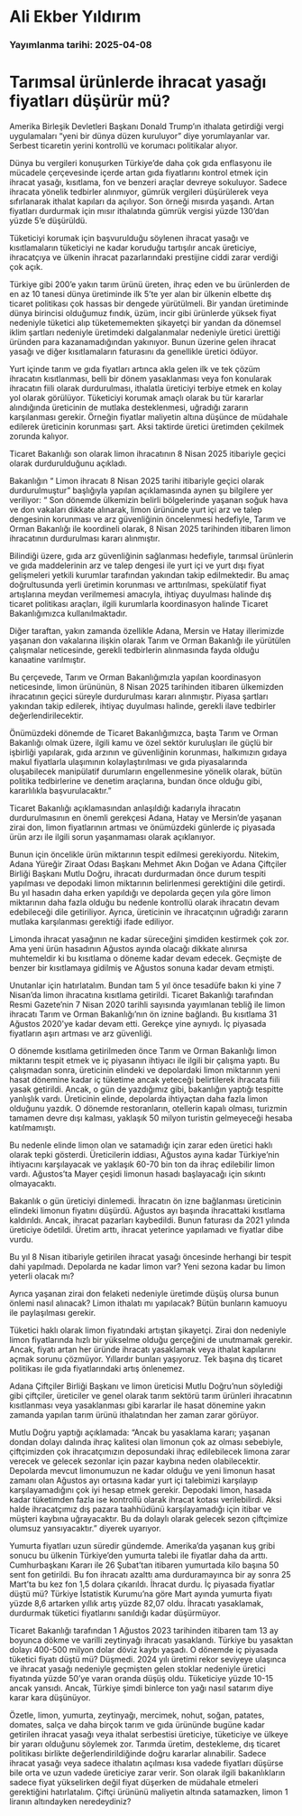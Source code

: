# Ali Ekber Yıldırım

### Yayımlanma tarihi: 2025-04-08

# Tarımsal ürünlerde ihracat yasağı fiyatları düşürür mü?

Amerika Birleşik Devletleri Başkanı Donald Trump’ın ithalata getirdiği vergi uygulamaları “yeni bir dünya düzen kuruluyor” diye yorumlayanlar var. Serbest ticaretin yerini kontrollü ve korumacı politikalar alıyor.

Dünya bu vergileri konuşurken Türkiye’de daha çok gıda enflasyonu ile mücadele çerçevesinde içerde artan gıda fiyatlarını kontrol etmek için ihracat yasağı, kısıtlama, fon ve benzeri araçlar devreye sokuluyor. Sadece ihracata yönelik tedbirler alınmıyor, gümrük vergileri düşürülerek veya sıfırlanarak ithalat kapıları da açılıyor. Son örneği mısırda yaşandı. Artan fiyatları durdurmak için mısır ithalatında gümrük vergisi yüzde 130’dan yüzde 5’e düşürüldü.

Tüketiciyi korumak için başvurulduğu söylenen ihracat yasağı ve kısıtlamaların tüketiciyi ne kadar koruduğu tartışılır ancak üreticiye, ihracatçıya ve ülkenin ihracat pazarlarındaki prestijine ciddi zarar verdiği çok açık.

Türkiye gibi 200’e yakın tarım ürünü üreten, ihraç eden ve bu ürünlerden de en az 10 tanesi dünya üretiminde ilk 5’te yer alan bir ülkenin elbette dış ticaret politikası çok hassas bir dengede yürütülmeli. Bir yandan üretiminde dünya birincisi olduğumuz fındık, üzüm, incir gibi ürünlerde yüksek fiyat nedeniyle tüketici alıp tüketememekten şikayetçi bir yandan da dönemsel iklim şartları nedeniyle üretimdeki dalgalanmalar nedeniyle üretici ürettiği üründen para kazanamadığından yakınıyor. Bunun üzerine gelen ihracat yasağı ve diğer kısıtlamaların faturasını da genellikle üretici ödüyor.

Yurt içinde tarım ve gıda fiyatları artınca akla gelen ilk ve tek çözüm ihracatın kısıtlanması, belli bir dönem yasaklanması veya fon konularak ihracatın fiili olarak durdurulması, ithalatla üreticiyi terbiye etmek en kolay yol olarak görülüyor. Tüketiciyi korumak amaçlı olarak bu tür kararlar alındığında üreticinin de mutlaka desteklenmesi, uğradığı zararın karşılanması gerekir. Örneğin fiyatlar maliyetin altına düşünce de müdahale edilerek üreticinin korunması şart. Aksi taktirde üretici üretimden çekilmek zorunda kalıyor.

Ticaret Bakanlığı son olarak limon ihracatının 8 Nisan 2025 itibariyle geçici olarak durdurulduğunu açıkladı.

Bakanlığın “ Limon ihracatı 8 Nisan 2025 tarihi itibariyle geçici olarak durdurulmuştur” başlığıyla yapılan açıklamasında aynen şu bilgilere yer veriliyor: “ Son dönemde ülkemizin belirli bölgelerinde yaşanan soğuk hava ve don vakaları dikkate alınarak, limon ürününde yurt içi arz ve talep dengesinin korunması ve arz güvenliğinin öncelenmesi hedefiyle, Tarım ve Orman Bakanlığı ile koordineli olarak, 8 Nisan 2025 tarihinden itibaren limon ihracatının durdurulması kararı alınmıştır.

Bilindiği üzere, gıda arz güvenliğinin sağlanması hedefiyle, tarımsal ürünlerin ve gıda maddelerinin arz ve talep dengesi ile yurt içi ve yurt dışı fiyat gelişmeleri yetkili kurumlar tarafından yakından takip edilmektedir. Bu amaç doğrultusunda yerli üretimin korunması ve arttırılması, spekülatif fiyat artışlarına meydan verilmemesi amacıyla, ihtiyaç duyulması halinde dış ticaret politikası araçları, ilgili kurumlarla koordinasyon halinde Ticaret Bakanlığımızca kullanılmaktadır.

Diğer taraftan, yakın zamanda özellikle Adana, Mersin ve Hatay illerimizde yaşanan don vakalarına ilişkin olarak Tarım ve Orman Bakanlığı ile yürütülen çalışmalar neticesinde, gerekli tedbirlerin alınmasında fayda olduğu kanaatine varılmıştır.

Bu çerçevede, Tarım ve Orman Bakanlığımızla yapılan koordinasyon neticesinde, limon ürününün, 8 Nisan 2025 tarihinden itibaren ülkemizden ihracatının geçici süreyle durdurulması kararı alınmıştır. Piyasa şartları yakından takip edilerek, ihtiyaç duyulması halinde, gerekli ilave tedbirler değerlendirilecektir.

Önümüzdeki dönemde de Ticaret Bakanlığımızca, başta Tarım ve Orman Bakanlığı olmak üzere, ilgili kamu ve özel sektör kuruluşları ile güçlü bir işbirliği yapılarak, gıda arzının ve güvenliğinin korunması, halkımızın gıdaya makul fiyatlarla ulaşımının kolaylaştırılması ve gıda piyasalarında oluşabilecek manipülatif durumların engellenmesine yönelik olarak, bütün politika tedbirlerine ve denetim araçlarına, bundan önce olduğu gibi, kararlılıkla başvurulacaktır.”

Ticaret Bakanlığı açıklamasından anlaşıldığı kadarıyla ihracatın durdurulmasının en önemli gerekçesi Adana, Hatay ve Mersin’de yaşanan zirai don, limon fiyatlarının artması ve önümüzdeki günlerde iç piyasada ürün arzı ile ilgili sorun yaşanmaması olarak açıklanıyor.

Bunun için öncelikle ürün miktarının tespit edilmesi gerekiyordu. Nitekim, Adana Yüreğir Ziraat Odası Başkanı Mehmet Akın Doğan ve Adana Çiftçiler Birliği Başkanı Mutlu Doğru, ihracatı durdurmadan önce durum tespiti yapılması ve depodaki limon miktarının belirlenmesi gerektiğini dile getirdi. Bu yıl hasadın daha erken yapıldığı ve depolarda geçen yıla göre limon miktarının daha fazla olduğu bu nedenle kontrollü olarak ihracatın devam edebileceği dile getiriliyor. Ayrıca, üreticinin ve ihracatçının uğradığı zararın mutlaka karşılanması gerektiği ifade ediliyor.

Limonda ihracat yasağının ne kadar süreceğini şimdiden kestirmek çok zor. Ama yeni ürün hasadının Ağustos ayında olacağı dikkate alınırsa muhtemeldir ki bu kısıtlama o döneme kadar devam edecek. Geçmişte de benzer bir kısıtlamaya gidilmiş ve Ağustos sonuna kadar devam etmişti.

Unutanlar için hatırlatalım. Bundan tam 5 yıl önce tesadüfe bakın ki yine 7 Nisan’da limon ihracatına kısıtlama getirildi. Ticaret Bakanlığı tarafından Resmi Gazete’nin 7 Nisan 2020 tarihli sayısında yayımlanan tebliğ ile limon ihracatı Tarım ve Orman Bakanlığı’nın ön iznine bağlandı. Bu kısıtlama 31 Ağustos 2020'ye kadar devam etti. Gerekçe yine aynıydı. İç piyasada fiyatların aşırı artması ve arz güvenliği.

O dönemde kısıtlama getirilmeden önce Tarım ve Orman Bakanlığı limon miktarını tespit etmek ve iç piyasanın ihtiyacı ile ilgili bir çalışma yaptı. Bu çalışmadan sonra, üreticinin elindeki ve depolardaki limon miktarının yeni hasat dönemine kadar iç tüketime ancak yeteceği belirtilerek ihracata fiili yasak getirildi. Ancak, o gün de yazdığımız gibi, bakanlığın yaptığı tespitte yanlışlık vardı. Üreticinin elinde, depolarda ihtiyaçtan daha fazla limon olduğunu yazdık. O dönemde restoranların, otellerin kapalı olması, turizmin tamamen devre dışı kalması, yaklaşık 50 milyon turistin gelmeyeceği hesaba katılmamıştı.

Bu nedenle elinde limon olan ve satamadığı için zarar eden üretici haklı olarak tepki gösterdi. Üreticilerin iddiası, Ağustos ayına kadar Türkiye’nin ihtiyacını karşılayacak ve yaklaşık 60-70 bin ton da ihraç edilebilir limon vardı. Ağustos’ta Mayer çeşidi limonun hasadı başlayacağı için sıkıntı olmayacaktı.

Bakanlık o gün üreticiyi dinlemedi. İhracatın ön izne bağlanması üreticinin elindeki limonun fiyatını düşürdü. Ağustos ayı başında ihracattaki kısıtlama kaldırıldı. Ancak, ihracat pazarları kaybedildi. Bunun faturası da 2021 yılında üreticiye ödetildi. Üretim arttı, ihracat yeterince yapılamadı ve fiyatlar dibe vurdu.

Bu yıl 8 Nisan itibariyle getirilen ihracat yasağı öncesinde herhangi bir tespit dahi yapılmadı. Depolarda ne kadar limon var? Yeni sezona kadar bu limon yeterli olacak mı?

Ayrıca yaşanan zirai don felaketi nedeniyle üretimde düşüş olursa bunun önlemi nasıl alınacak? Limon ithalatı mı yapılacak? Bütün bunların kamuoyu ile paylaşılması gerekir.

Tüketici haklı olarak limon fiyatındaki artıştan şikayetçi. Zirai don nedeniyle limon fiyatlarında hızlı bir yükselme olduğu gerçeğini de unutmamak gerekir. Ancak, fiyatı artan her üründe ihracatı yasaklamak veya ithalat kapılarını açmak sorunu çözmüyor. Yıllardır bunları yaşıyoruz. Tek başına dış ticaret politikası ile gıda fiyatlarındaki artış önlenemez.

Adana Çiftçiler Birliği Başkanı ve limon üreticisi Mutlu Doğru’nun söylediği gibi çiftçiler, üreticiler ve genel olarak tarım sektörü tarım ürünleri ihracatının kısıtlanması veya yasaklanması gibi kararlar ile hasat dönemine yakın zamanda yapılan tarım ürünü ithalatından her zaman zarar görüyor.

Mutlu Doğru yaptığı açıklamada: “Ancak bu yasaklama kararı; yaşanan dondan dolayı dalında ihraç kalitesi olan limonun çok az olması sebebiyle,  çiftçimizden çok ihracatçımızın deposundaki ihraç edilebilecek limona zarar verecek ve gelecek sezonlar için pazar kaybına neden olabilecektir. Depolarda mevcut limonumuzun ne kadar olduğu ve yeni limonun hasat zamanı olan Ağustos ayı ortasına kadar yurt içi talebimizi karşılayıp karşılayamadığını çok iyi hesap etmek gerekir. Depodaki limon, hasada kadar tüketimden fazla ise kontrollü olarak ihracat kotası verilebilirdi. Aksi halde ihracatçımız dış pazara taahhüdünü karşılayamadığı için itibar ve müşteri kaybına uğrayacaktır. Bu da dolaylı olarak gelecek sezon çiftçimize olumsuz yansıyacaktır.” diyerek uyarıyor.

Yumurta fiyatları uzun süredir gündemde. Amerika’da yaşanan kuş gribi sonucu bu ülkenin Türkiye’den yumurta talebi ile fiyatlar daha da arttı. Cumhurbaşkanı Kararı ile 26 Şubat’tan itibaren yumurtada kilo başına 50 sent fon getirildi. Bu fon ihracatı azalttı ama durduramayınca bir ay sonra 25 Mart’ta bu kez fon 1,5 dolara çıkarıldı. İhracat durdu. İç piyasada fiyatlar düştü mü? Türkiye İstatistik Kurumu’na göre Mart ayında yumurta fiyatı yüzde 8,6 artarken yıllık artış yüzde 82,07 oldu. İhracatı yasaklamak, durdurmak tüketici fiyatlarını sanıldığı kadar düşürmüyor.

Ticaret Bakanlığı tarafından 1 Ağustos 2023 tarihinden itibaren tam 13 ay boyunca dökme ve varilli zeytinyağı ihracatı yasaklandı. Türkiye bu yasaktan dolayı 400-500 milyon dolar döviz kaybı yaşadı. O dönemde iç piyasada tüketici fiyatı düştü mü? Düşmedi. 2024 yılı üretimi rekor seviyeye ulaşınca ve ihracat yasağı nedeniyle geçmişten gelen stoklar nedeniyle üretici fiyatında yüzde 50’ye varan oranda düşüş oldu. Tüketiciye yüzde 10-15 ancak yansıdı. Ancak, Türkiye şimdi binlerce ton yağı nasıl satarım diye karar kara düşünüyor.

Özetle, limon, yumurta, zeytinyağı, mercimek, nohut, soğan, patates, domates, salça ve daha birçok tarım ve gıda ürününde bugüne kadar getirilen ihracat yasağı veya ithalat serbestisi üreticiye, tüketiciye ve ülkeye bir yararı olduğunu söylemek zor. Tarımda üretim, destekleme, dış ticaret politikası birlikte değerlendirildiğinde doğru kararlar alınabilir. Sadece ihracat yasağı veya sadece ithalatın açılması kısa vadede fiyatları düşürse bile orta ve uzun vadede üreticiye zarar verir. Son olarak ilgili bakanlıkların sadece fiyat yükselirken değil fiyat düşerken de müdahale etmeleri gerektiğini hatırlatalım. Çiftçi ürününü maliyetin altında satamazken, limon 1 liranın altındayken neredeydiniz?

